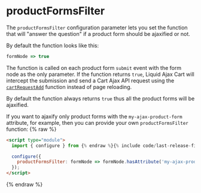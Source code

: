 # productFormsFilter

The `productFormsFilter` configuration parameter lets you set the function that will "answer the question" if a product form should be ajaxified or not.

By default the function looks like this:
```javascript
formNode => true
```

The function is called on each product form `submit` event with the form node as the only parameter. If the function returns `true`, Liquid Ajax Cart will intercept the submission and send a Cart Ajax API request using the [`cartRequestAdd`](/reference/cartRequestAdd/) function instead of page reloading.

By default the function always returns `true` thus all the product forms will be ajaxified.

If you want to ajaxify only product forms with the `my-ajax-product-form` attribute, for example, then you can provide your own `productFormsFilter` function:
{% raw %}
```html
<script type="module">
  import { configure } from {% endraw %}{% include code/last-release-file-name.html asset_url=true %}{% raw %};

  configure({
  	productFormsFilter: formNode => formNode.hasAttribute('my-ajax-product-form')
  });
</script>
```
{% endraw %}